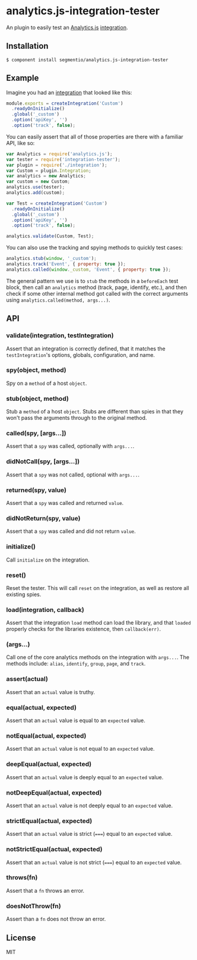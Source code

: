 
# analytics.js-integration-tester

  An plugin to easily test an [Analytics.js](https://github.com/segmentio/analytics.js) [integration](https://github.com/segmentio/analytics.js-integration).

## Installation

    $ component install segmentio/analytics.js-integration-tester

## Example

  Imagine you had an [integration](https://github.com/segmentio/analytics.js-integration) that looked like this:

```js
module.exports = createIntegration('Custom')
  .readyOnInitialize()
  .global('_custom')
  .option('apiKey', '')
  .option('track', false);
```
  
  You can easily assert that all of those properties are there with a familiar API, like so:

```js
var Analytics = require('analytics.js');
var tester = require('integration-tester');
var plugin = require('./integration');
var Custom = plugin.Integration;
var analytics = new Analytics;
var custom = new Custom;
analytics.use(tester);
analytics.add(custom);

var Test = createIntegration('Custom')
  .readyOnInitialize()
  .global('_custom')
  .option('apiKey', '')
  .option('track', false);

analytics.validate(Custom, Test);
```

  You can also use the tracking and spying methods to quickly test cases:

```js
analytics.stub(window, '_custom');
analytics.track('Event', { property: true });
analytics.called(window._custom, 'Event', { property: true });
```

  The general pattern we use is to `stub` the methods in a `beforeEach` test block, then call an `analytics` method (track, page, identify, etc.), and then check if some other internal method got called with the correct arguments using `analytics.called(method, args...)`.

## API

### validate(integration, testIntegration)

  Assert that an integration is correctly defined, that it matches the `testIntegration`'s options, globals, configuration, and name.

### spy(object, method)
 
  Spy on a `method` of a host `object`.

### stub(object, method)
 
  Stub a `method` of a host `object`. Stubs are different than spies in that they won't pass the arguments through to the original method.

### called(spy, [args...])

  Assert that a `spy` was called, optionally with `args...`.

### didNotCall(spy, [args...])

  Assert that a `spy` was not called, optional with `args...`.

### returned(spy, value)

  Assert that a `spy` was called and returned `value`.

### didNotReturn(spy, value)

  Assert that a `spy` was called and did not return `value`.

### initialize()

  Call `initialize` on the integration.

### reset()
  
  Reset the tester. This will call `reset` on the integration, as well as restore all existing spies.

### load(integration, callback)

  Assert that the integration `load` method can load the library, and that `loaded` properly checks for the libraries existence, then `callback(err)`.

### <method>(args...)
 
  Call one of the core analytics methods on the integration with `args...`. The methods include: `alias`, `identify`, `group`, `page`, and `track`.

### assert(actual)

  Assert that an `actual` value is truthy.

### equal(actual, expected)

  Assert that an `actual` value is equal to an `expected` value.

### notEqual(actual, expected)

  Assert that an `actual` value is not equal to an `expected` value.

### deepEqual(actual, expected)

  Assert that an `actual` value is deeply equal to an `expected` value.

### notDeepEqual(actual, expected)

  Assert that an `actual` value is not deeply equal to an `expected` value.

### strictEqual(actual, expected)

  Assert that an `actual` value is strict (`===`) equal to an `expected` value.

### notStrictEqual(actual, expected)

  Assert that an `actual` value is not strict (`===`) equal to an `expected` value.

### throws(fn)

  Assert that a `fn` throws an error.

### doesNotThrow(fn)

  Assert than a `fn` does not throw an error.
 
## License

  MIT
